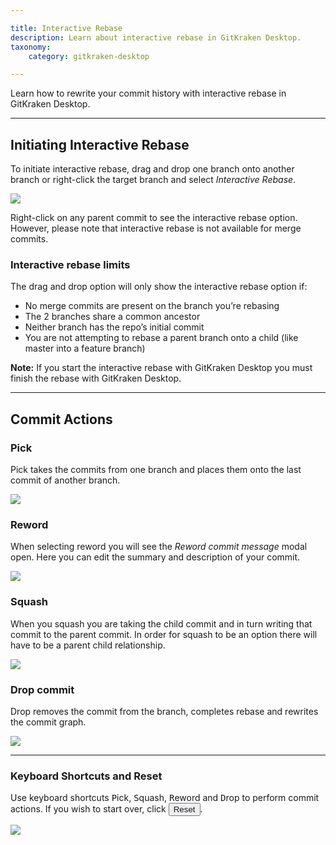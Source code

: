 ```yaml
---

title: Interactive Rebase
description: Learn about interactive rebase in GitKraken Desktop.
taxonomy:
    category: gitkraken-desktop

---
```


Learn how to rewrite your commit history with interactive rebase in GitKraken Desktop.

***

## Initiating Interactive Rebase
To initiate interactive rebase, drag and drop one branch onto another branch or right-click the target branch and select <em class='context-menu'>Interactive Rebase</em>.

<img src='/wp-content/uploads/interactive-rebase-init.gif' class='img-bordered img-responsive center' />

Right-click on any parent commit to see the interactive rebase option. However, please note that interactive rebase is not available for merge commits.

### Interactive rebase limits

The drag and drop option will only show the interactive rebase option if:

- No merge commits are present on the branch you’re rebasing
- The 2 branches share a common ancestor
- Neither branch has the repo’s initial commit
- You are not attempting to rebase a parent branch onto a child (like master into a feature branch)

<div class='callout callout--note'>
    <p><strong>Note:</strong> If you start the interactive rebase with GitKraken Desktop you must finish the rebase with GitKraken Desktop.</p>
</div>

---

## Commit Actions

### Pick
Pick takes the commits from one branch and places them onto the last commit of another branch.

<img src='/wp-content/uploads/pick.gif' class='img-bordered img-responsive center' />

### Reword
When selecting reword you will see the <em class='context-menu'>Reword commit message</em> modal open. Here you can edit the summary and description of your commit.

<img src='/wp-content/uploads/reword.png' class='img-bordered img-responsive center' />

### Squash
When you squash you are taking the child commit and in turn writing that commit to the parent commit. In order for squash to be an option there will have to be a parent child relationship.

<img src='/wp-content/uploads/squash.png' class='img-bordered img-responsive center' />

### Drop commit
Drop removes the commit from the branch, completes rebase and rewrites the commit graph.

<img src='/wp-content/uploads/drop.gif' class='img-bordered img-responsive center' />

---

### Keyboard Shortcuts and Reset
Use keyboard shortcuts <kbd>P</kbd>ick, <kbd>S</kbd>quash, <kbd>R</kbd>eword and <kbd>D</kbd>rop to perform commit actions. If you wish to start over, click <button class='button button--primary button--ui button--nolink'><span style='color:#141422;'>Reset</span></button>.

<img src='/wp-content/uploads/keyboard-shortcut-reset.gif' class='img-bordered img-responsive center' />